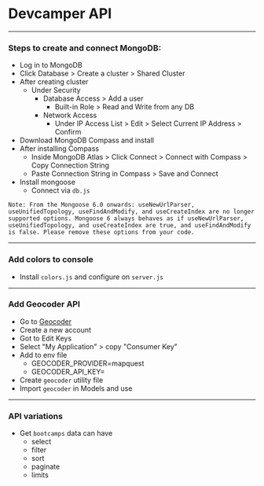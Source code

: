 # Devcamper API
<hr />

### Steps to create and connect MongoDB:
- Log in to MongoDB
- Click Database > Create a cluster > Shared Cluster
- After creating cluster
  - Under Security 
    - Database Access > Add a user
      - Built-in Role > Read and Write from any DB
    - Network Access
      - Under IP Access List > Edit > Select Current IP Address > Confirm
- Download MongoDB Compass and install
- After installing Compass
  - Inside MongoDB Atlas > Click Connect > Connect with Compass > Copy Connection String
  - Paste Connection String in Compass > Save and Connect
- Install mongoose
  - Connect via ```db.js```

`Note: From the Mongoose 6.0 onwards: useNewUrlParser, useUnifiedTopology, useFindAndModify, and useCreateIndex are no longer supported options. Mongoose 6 always behaves as if useNewUrlParser, useUnifiedTopology, and useCreateIndex are true, and useFindAndModify is false. Please remove these options from your code.`

<hr />

### Add colors to console
- Install ```colors.js``` and configure on ```server.js```

<hr />

### Add Geocoder API
- Go to [Geocoder](https://developer.mapquest.com/user/me/profile)
- Create a new account
- Got to Edit Keys
- Select "My Application" > copy "Consumer Key"
- Add to env file 
  - GEOCODER_PROVIDER=mapquest
  - GEOCODER_API_KEY=<Copied Consumer Key>
- Create `geocoder` utility file 
- Import `geocoder` in Models and use 

<hr />

### API variations
- Get `bootcamps` data can have
  - select
  - filter
  - sort
  - paginate
  - limits